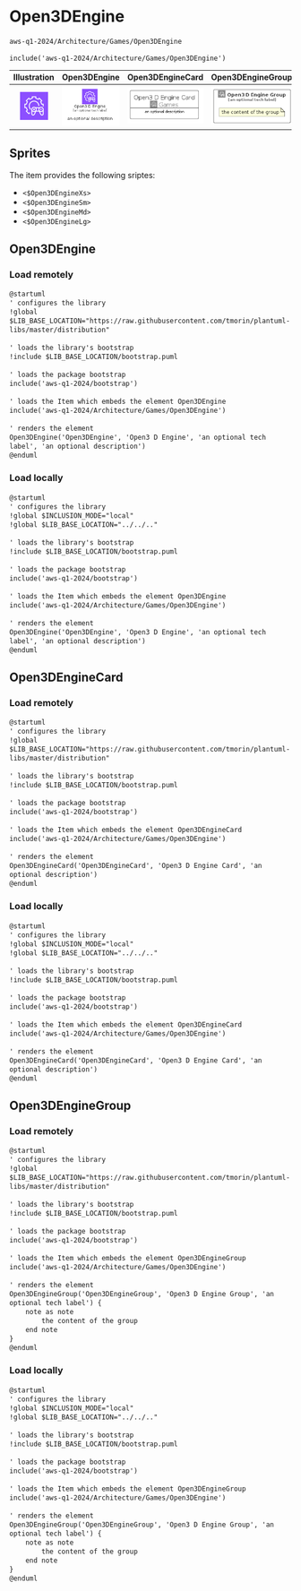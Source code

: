 # Open3DEngine


```text
aws-q1-2024/Architecture/Games/Open3DEngine
```

```text
include('aws-q1-2024/Architecture/Games/Open3DEngine')
```



| Illustration | Open3DEngine | Open3DEngineCard | Open3DEngineGroup |
| :---: | :---: | :---: | :---: |
| ![illustration for Illustration](../../../aws-q1-2024/Architecture/Games/Open3DEngine.png) | ![illustration for Open3DEngine](../../../aws-q1-2024/Architecture/Games/Open3DEngine.Local.png) | ![illustration for Open3DEngineCard](../../../aws-q1-2024/Architecture/Games/Open3DEngineCard.Local.png) | ![illustration for Open3DEngineGroup](../../../aws-q1-2024/Architecture/Games/Open3DEngineGroup.Local.png) |



## Sprites
The item provides the following sriptes:

- `<$Open3DEngineXs>`
- `<$Open3DEngineSm>`
- `<$Open3DEngineMd>`
- `<$Open3DEngineLg>`





## Open3DEngine

### Load remotely
```plantuml
@startuml
' configures the library
!global $LIB_BASE_LOCATION="https://raw.githubusercontent.com/tmorin/plantuml-libs/master/distribution"

' loads the library's bootstrap
!include $LIB_BASE_LOCATION/bootstrap.puml

' loads the package bootstrap
include('aws-q1-2024/bootstrap')

' loads the Item which embeds the element Open3DEngine
include('aws-q1-2024/Architecture/Games/Open3DEngine')

' renders the element
Open3DEngine('Open3DEngine', 'Open3 D Engine', 'an optional tech label', 'an optional description')
@enduml
```

### Load locally
```plantuml
@startuml
' configures the library
!global $INCLUSION_MODE="local"
!global $LIB_BASE_LOCATION="../../.."

' loads the library's bootstrap
!include $LIB_BASE_LOCATION/bootstrap.puml

' loads the package bootstrap
include('aws-q1-2024/bootstrap')

' loads the Item which embeds the element Open3DEngine
include('aws-q1-2024/Architecture/Games/Open3DEngine')

' renders the element
Open3DEngine('Open3DEngine', 'Open3 D Engine', 'an optional tech label', 'an optional description')
@enduml
```

## Open3DEngineCard

### Load remotely
```plantuml
@startuml
' configures the library
!global $LIB_BASE_LOCATION="https://raw.githubusercontent.com/tmorin/plantuml-libs/master/distribution"

' loads the library's bootstrap
!include $LIB_BASE_LOCATION/bootstrap.puml

' loads the package bootstrap
include('aws-q1-2024/bootstrap')

' loads the Item which embeds the element Open3DEngineCard
include('aws-q1-2024/Architecture/Games/Open3DEngine')

' renders the element
Open3DEngineCard('Open3DEngineCard', 'Open3 D Engine Card', 'an optional description')
@enduml
```

### Load locally
```plantuml
@startuml
' configures the library
!global $INCLUSION_MODE="local"
!global $LIB_BASE_LOCATION="../../.."

' loads the library's bootstrap
!include $LIB_BASE_LOCATION/bootstrap.puml

' loads the package bootstrap
include('aws-q1-2024/bootstrap')

' loads the Item which embeds the element Open3DEngineCard
include('aws-q1-2024/Architecture/Games/Open3DEngine')

' renders the element
Open3DEngineCard('Open3DEngineCard', 'Open3 D Engine Card', 'an optional description')
@enduml
```

## Open3DEngineGroup

### Load remotely
```plantuml
@startuml
' configures the library
!global $LIB_BASE_LOCATION="https://raw.githubusercontent.com/tmorin/plantuml-libs/master/distribution"

' loads the library's bootstrap
!include $LIB_BASE_LOCATION/bootstrap.puml

' loads the package bootstrap
include('aws-q1-2024/bootstrap')

' loads the Item which embeds the element Open3DEngineGroup
include('aws-q1-2024/Architecture/Games/Open3DEngine')

' renders the element
Open3DEngineGroup('Open3DEngineGroup', 'Open3 D Engine Group', 'an optional tech label') {
    note as note
        the content of the group
    end note
}
@enduml
```

### Load locally
```plantuml
@startuml
' configures the library
!global $INCLUSION_MODE="local"
!global $LIB_BASE_LOCATION="../../.."

' loads the library's bootstrap
!include $LIB_BASE_LOCATION/bootstrap.puml

' loads the package bootstrap
include('aws-q1-2024/bootstrap')

' loads the Item which embeds the element Open3DEngineGroup
include('aws-q1-2024/Architecture/Games/Open3DEngine')

' renders the element
Open3DEngineGroup('Open3DEngineGroup', 'Open3 D Engine Group', 'an optional tech label') {
    note as note
        the content of the group
    end note
}
@enduml
```

